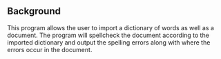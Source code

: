 ## **Background**
This program allows the user to import a dictionary of words as well as a document.
The program will spellcheck the document according to the imported dictionary and output
the spelling errors along with where the errors occur in the document.
